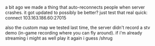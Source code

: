 a bit ago we made a thing that auto-reconnects people when server crashes. it got updated to possibly be better? just test that real quick:
connect 103.163.186.60:27015

also the custom map we tested last time, the server didn't record a stv demo (in-game recording where you can fly around). if i'm already streaming i might as well play it again i guess /shrug

